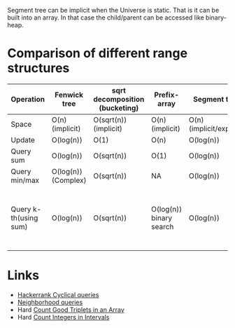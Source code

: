 
Segment tree can be implicit when the Universe is static. That is it can be built into an array. In that case the child/parent can be accessed like binary-heap.


Comparison of different range structures
===========================================

 Operation            | Fenwick tree                  | sqrt decomposition (bucketing)| Prefix-array                 | Segment tree                   | Lazy Propagation Seg. tree  | Quick Select             | Heap (binary)
 ---                  | ---                           | ---                           | ---                          | ---                            | ---                         | ---                      | ---
 Space                | O(n) (implicit)               | O(sqrt(n)) (implicit)         | O(n) (implicit)              | O(n) (implicit/explicit)       | O(n) (implicit/explicit)    | O(n) (implicit)          | O(n) (implicit)
 Update               | O(log(n))                     | O(1)                          | O(n)                         | O(log(n))                      | O(1)                        | 1                        | O(log(n))
 Query sum            | O(log(n))                     | O(sqrt(n))                    | O(1)                         | O(log(n))                      | O(log(n))                   | NA                       | NA
 Query min/max        | O(log(n)) (Complex)           | O(sqrt(n))                    | NA                           | O(log(n))                      | O(log(n))                   | O(n)                     | O(1) (not ranged)
 Query k-th(using sum)| O(log(n))                     | O(sqrt(n))                    | O(log(n)) binary search      | O(log(n))                      | O(log(n))                   | O(k)                     | O(k log n) (pop k elements), or `3*k` refer to Skiena book

Links
======

- [Hackerrank Cyclical queries](https://www.hackerrank.com/contests/w38/challenges/cyclical-queries/problem)
- [Neighborhood queries](https://www.hackerrank.com/contests/w38/challenges/neighborhood-queries)
- Hard [Count Good Triplets in an Array](https://leetcode.com/problems/count-good-triplets-in-an-array/)
- Hard [Count Integers in Intervals](https://leetcode.com/problems/count-integers-in-intervals/)
